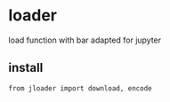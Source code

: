 # loader
load function with bar adapted for jupyter

## install
`from jloader import download, encode`
